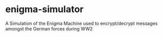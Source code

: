 # enigma-simulator
A Simulation of the Enigma Machine used to encrypt/decrypt messages amongst the German forces during WW2
